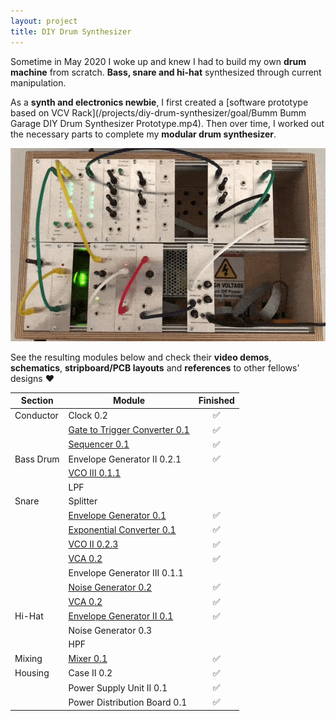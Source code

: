 ```yaml
---
layout: project
title: DIY Drum Synthesizer
---
```


Sometime in May 2020 I woke up and knew I had to build my own **drum machine** from scratch. **Bass, snare and hi-hat** synthesized through current manipulation.

As a **synth and electronics newbie**, I first created a [software prototype based on VCV Rack](/projects/diy-drum-synthesizer/goal/Bumm Bumm Garage DIY Drum Synthesizer Prototype.mp4). Then over time, I worked out the necessary parts to complete my **modular drum synthesizer**.

![](/assets/img/animation.gif)

See the resulting modules below and check their **video demos**, **schematics**, **stripboard/PCB layouts** and **references** to other fellows' designs ❤️️

| Section   | Module                                                       | Finished |
| --------- | ------------------------------------------------------------ | :------: |
| Conductor | Clock 0.2                                                    |    ✅     |
|           | [Gate to Trigger Converter 0.1](/modules/gate-to-trigger-converter-0.1) |    ✅     |
|           | [Sequencer 0.1](/modules/sequencer-0.1)                      |    ✅     |
| Bass Drum | Envelope Generator II 0.2.1                                  |    ✅     |
|           | [VCO III 0.1.1](/modules/vco-iii-0.1.1/) <!-- Docs in Progress --> |          |
|           | LPF                                                          |          |
| Snare     | Splitter                                                     |          |
|           | [Envelope Generator 0.1](/modules/envelope-generator-0.1)    |    ✅     |
|           | [Exponential Converter 0.1](/modules/exponential-converter-0.1) |    ✅     |
|           | [VCO II 0.2.3](/modules/vco-ii-0.2.3)                        |    ✅     |
|           | [VCA 0.2](/modules/vca-0.2)                                  |    ✅     |
|           | Envelope Generator III 0.1.1 <!-- PCB Layout done -->        |          |
|           | [Noise Generator 0.2](/modules/noise-generator-0.2)          |    ✅     |
|           | [VCA 0.2](/modules/vca-0.2)                                  |    ✅     |
| Hi-Hat    | [Envelope Generator II 0.1](/modules/envelope-generator-ii-0.1) |    ✅     |
|           | Noise Generator 0.3 <!-- Schematics done -->                 |          |
|           | HPF <!-- Assembly in Progress -->                            |          |
| Mixing    | [Mixer 0.1](/modules/mixer-0.1)                              |    ✅     |
| Housing   | Case II 0.2                                                  |    ✅     |
|           | Power Supply Unit II 0.1                                     |    ✅     |
|           | Power Distribution Board 0.1                                 |    ✅     |